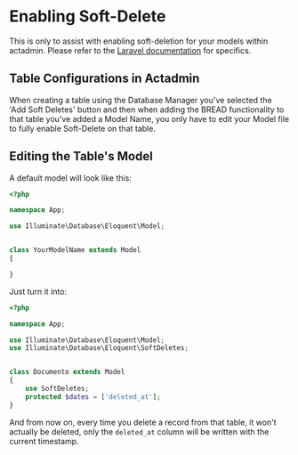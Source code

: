 # Enabling Soft-Delete

This is only to assist with enabling soft-deletion for your models within actadmin. Please refer to the [Laravel documentation](https://laravel.com/docs/eloquent#soft-deleting) for specifics.

## Table Configurations in Actadmin

When creating a table using the Database Manager you've selected the 'Add Soft Deletes' button and then when adding the BREAD functionality to that table you've added a Model Name, you only have to edit your Model file to fully enable Soft-Delete on that table.

## Editing the Table's Model

A default model will look like this:

```php
<?php

namespace App;

use Illuminate\Database\Eloquent\Model;


class YourModelName extends Model
{

}
```

Just turn it into:

```php
<?php

namespace App;

use Illuminate\Database\Eloquent\Model;
use Illuminate\Database\Eloquent\SoftDeletes;


class Documento extends Model
{
    use SoftDeletes;
    protected $dates = ['deleted_at'];
}
```

And from now on, every time you delete a record from that table, it won't actually be deleted, only the `deleted_at` column will be written with the current timestamp.

